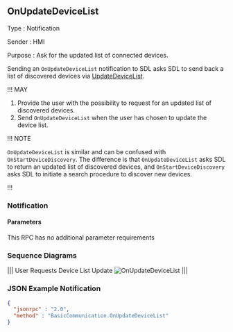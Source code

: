 ## OnUpdateDeviceList

Type
: Notification

Sender
: HMI

Purpose
: Ask for the updated list of connected devices.

Sending an `OnUpdateDeviceList` notification to SDL asks SDL to send back a list of discovered devices via [UpdateDeviceList](../updatedevicelist).

!!! MAY

  1. Provide the user with the possibility to request for an updated list of discovered devices.
  2. Send `OnUpdateDeviceList` when the user has chosen to update the device list.

!!! NOTE

`OnUpdateDeviceList` is similar and can be confused with `OnStartDeviceDiscovery`. The difference is that `OnUpdateDeviceList` asks SDL to return an updated list of discovered devices, and `OnStartDeviceDiscovery` asks SDL to initiate a search procedure to discover new devices.

!!!

### Notification

#### Parameters

This RPC has no additional parameter requirements

### Sequence Diagrams
|||
User Requests Device List Update
![OnUpdateDeviceList](./assets/OnUpdateDeviceList.png)
|||

### JSON Example Notification
```json
{
  "jsonrpc" : "2.0",
  "method" : "BasicCommunication.OnUpdateDeviceList"
}
```
